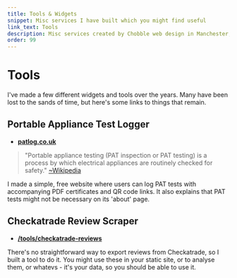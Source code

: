 ```yaml
---
title: Tools & Widgets
snippet: Misc services I have built which you might find useful
link_text: Tools
description: Misc services created by Chobble web design in Manchester, provided for free.
order: 99
---
```


# Tools

I've made a few different widgets and tools over the years. Many have been lost to the sands of time, but here's some links to things that remain.

## Portable Appliance Test Logger

- **[patlog.co.uk](https://patlog.co.uk)**

> "Portable appliance testing (PAT inspection or PAT testing) is a process by which electrical appliances are routinely checked for safety." [~Wikipedia](https://en.wikipedia.org/wiki/Portable_appliance_testing)

I made a simple, free website where users can log PAT tests with accompanying PDF certificates and QR code links. It also explains that PAT tests might not be necessary on its 'about' page.

## Checkatrade Review Scraper

- **[/tools/checkatrade-reviews](/tools/checkatrade-reviews)**

There's no straightforward way to export reviews from Checkatrade, so I built a tool to do it. You might use these in your static site, or to analyse them, or whatevs - it's your data, so you should be able to use it.
